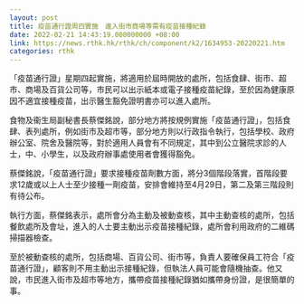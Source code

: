 ```yaml
---
layout: post
title: 疫苗通行證周四實施　進入街市商場等需有疫苗接種紀錄
date: 2022-02-21 14:43:19.000000000 +08:00
link: https://news.rthk.hk/rthk/ch/component/k2/1634953-20220221.htm
categories: rthk
---
```


「疫苗通行證」星期四起實施，將適用於屆時開放的處所，包括食肆、街市、超市、商場及百貨公司等，市民可以出示紙本或電子接種疫苗紀錄，至於因為健康原因不適宜接種疫苗，出示醫生豁免證明書亦可以進入處所。

食物及衞生局副秘書長蔡傑銘說，部分地方將按規例實施「疫苗通行證」，包括食肆、表列處所，例如街市及超市等，部分地方則以行政指令執行，包括學校、政府辦公室、院舍及醫院等，對於適用人員會有不同規定，其中到公立醫院求診的人士，中、小學生，以及政府辦事處使用者會獲得豁免。

蔡傑銘說，「疫苗通行證」要求接種疫苗劑數方面，將分3個階段落實，首階段要求12歲或以上人士至少接種一劑疫苗，安排會維持至4月29日，第二及第三階段則有待公布。

執行方面，蔡傑銘表示，處所會分為主動及被動查核，其中主動查核的處所，包括餐飲處所及會址，進入的人士要主動出示疫苗接種紀錄，處所會利用政府的二維碼掃描器檢查。

至於被動查核的處所，包括商場、百貨公司、街市等，負責人要確保員工符合「疫苗通行證」，顧客則不用主動出示接種紀錄，但執法人員可能會隨機抽查。他又說，市民進入街市及超市等地方，攜帶疫苗接種紀錄猶如攜帶身份證，是很簡單的事。
